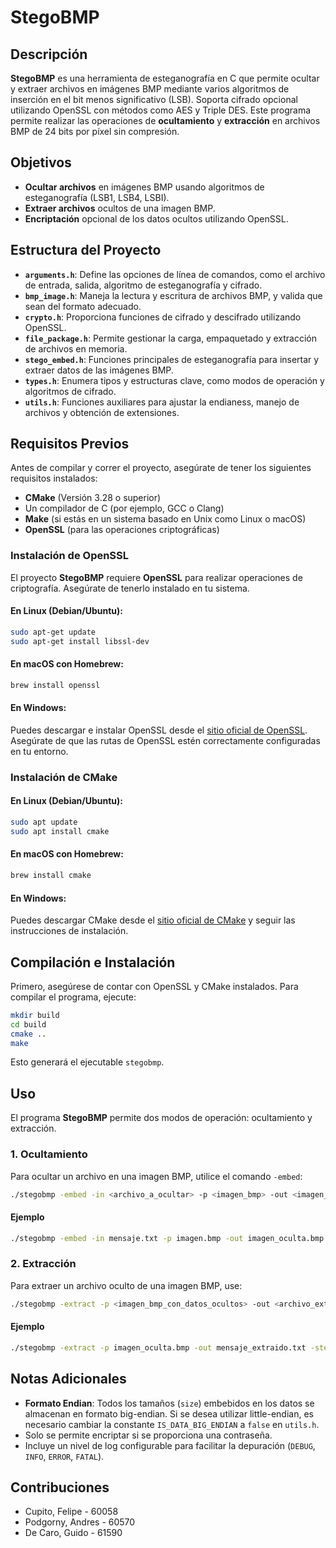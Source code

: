 # StegoBMP

## Descripción

**StegoBMP** es una herramienta de esteganografía en C que permite ocultar y extraer archivos en imágenes BMP mediante varios algoritmos de inserción en el bit menos significativo (LSB). Soporta cifrado opcional utilizando OpenSSL con métodos como AES y Triple DES. Este programa permite realizar las operaciones de **ocultamiento** y **extracción** en archivos BMP de 24 bits por píxel sin compresión.

## Objetivos

- **Ocultar archivos** en imágenes BMP usando algoritmos de esteganografía (LSB1, LSB4, LSBI).
- **Extraer archivos** ocultos de una imagen BMP.
- **Encriptación** opcional de los datos ocultos utilizando OpenSSL.

## Estructura del Proyecto

- **`arguments.h`**: Define las opciones de línea de comandos, como el archivo de entrada, salida, algoritmo de esteganografía y cifrado.
- **`bmp_image.h`**: Maneja la lectura y escritura de archivos BMP, y valida que sean del formato adecuado.
- **`crypto.h`**: Proporciona funciones de cifrado y descifrado utilizando OpenSSL.
- **`file_package.h`**: Permite gestionar la carga, empaquetado y extracción de archivos en memoria.
- **`stego_embed.h`**: Funciones principales de esteganografía para insertar y extraer datos de las imágenes BMP.
- **`types.h`**: Enumera tipos y estructuras clave, como modos de operación y algoritmos de cifrado.
- **`utils.h`**: Funciones auxiliares para ajustar la endianess, manejo de archivos y obtención de extensiones.


## Requisitos Previos

Antes de compilar y correr el proyecto, asegúrate de tener los siguientes requisitos instalados:

- **CMake** (Versión 3.28 o superior)
- Un compilador de C (por ejemplo, GCC o Clang)
- **Make** (si estás en un sistema basado en Unix como Linux o macOS)
- **OpenSSL** (para las operaciones criptográficas)

### Instalación de OpenSSL

El proyecto **StegoBMP** requiere **OpenSSL** para realizar operaciones de criptografía. Asegúrate de tenerlo instalado en tu sistema.

#### En Linux (Debian/Ubuntu):

```bash
sudo apt-get update
sudo apt-get install libssl-dev
```

#### En macOS con Homebrew:

```bash
brew install openssl
```

#### En Windows:

Puedes descargar e instalar OpenSSL desde el [sitio oficial de OpenSSL](https://slproweb.com/products/Win32OpenSSL.html). Asegúrate de que las rutas de OpenSSL estén correctamente configuradas en tu entorno.

### Instalación de CMake

#### En Linux (Debian/Ubuntu):

```bash
sudo apt update
sudo apt install cmake
```

#### En macOS con Homebrew:

```bash
brew install cmake
```

#### En Windows:

Puedes descargar CMake desde el [sitio oficial de CMake](https://cmake.org/download/) y seguir las instrucciones de instalación.

## Compilación e Instalación

Primero, asegúrese de contar con OpenSSL y CMake instalados. Para compilar el programa, ejecute:

```bash
mkdir build
cd build
cmake ..
make
```

Esto generará el ejecutable `stegobmp`.

## Uso

El programa **StegoBMP** permite dos modos de operación: ocultamiento y extracción.

### 1. Ocultamiento

Para ocultar un archivo en una imagen BMP, utilice el comando `-embed`:

```bash
./stegobmp -embed -in <archivo_a_ocultar> -p <imagen_bmp> -out <imagen_bmp_salida> -steg <LSB1 | LSB4 | LSBI> [-a <aes128 | aes192 | aes256 | 3des>] [-m <ecb | cfb | ofb | cbc>] [-pass <contraseña>]
```

#### Ejemplo

```bash
./stegobmp -embed -in mensaje.txt -p imagen.bmp -out imagen_oculta.bmp -steg LSBI -a aes128 -m cbc -pass "secreto"
```

### 2. Extracción

Para extraer un archivo oculto de una imagen BMP, use:

```bash
./stegobmp -extract -p <imagen_bmp_con_datos_ocultos> -out <archivo_extraido> -steg <LSB1 | LSB4 | LSBI> [-a <aes128 | aes192 | aes256 | 3des>] [-m <ecb | cfb | ofb | cbc>] [-pass <contraseña>]
```

#### Ejemplo

```bash
./stegobmp -extract -p imagen_oculta.bmp -out mensaje_extraido.txt -steg LSBI -a aes128 -m cbc -pass "secreto"
```

## Notas Adicionales

- **Formato Endian**: Todos los tamaños (`size`) embebidos en los datos se almacenan en formato big-endian. Si se desea utilizar little-endian, es necesario cambiar la constante `IS_DATA_BIG_ENDIAN` a `false` en `utils.h`.
- Solo se permite encriptar si se proporciona una contraseña.
- Incluye un nivel de log configurable para facilitar la depuración (`DEBUG`, `INFO`, `ERROR`, `FATAL`).


## Contribuciones

 - Cupito, Felipe - 60058
 - Podgorny, Andres - 60570 
 - De Caro, Guido - 61590
